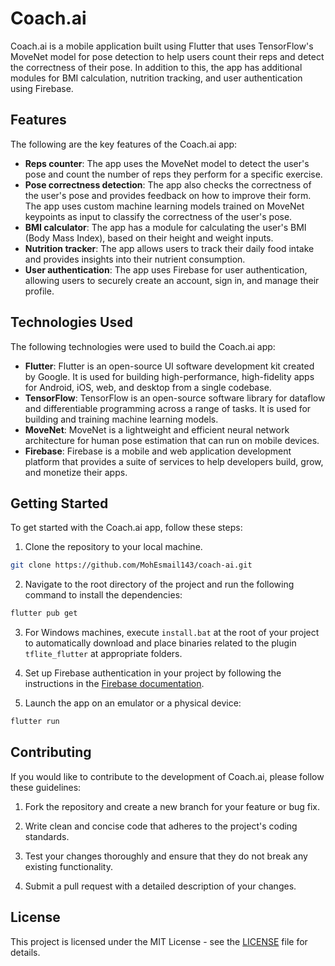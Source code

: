 # Coach.ai

Coach.ai is a mobile application built using Flutter that uses TensorFlow's MoveNet model for pose detection to help users count their reps and detect the correctness of their pose. In addition to this, the app has additional modules for BMI calculation, nutrition tracking, and user authentication using Firebase.

## Features

The following are the key features of the Coach.ai app:

- **Reps counter**: The app uses the MoveNet model to detect the user's pose and count the number of reps they perform for a specific exercise.
- **Pose correctness detection**: The app also checks the correctness of the user's pose and provides feedback on how to improve their form. The app uses custom machine learning models trained on MoveNet keypoints as input to classify the correctness of the user's pose.
- **BMI calculator**: The app has a module for calculating the user's BMI (Body Mass Index), based on their height and weight inputs.
- **Nutrition tracker**: The app allows users to track their daily food intake and provides insights into their nutrient consumption.
- **User authentication**: The app uses Firebase for user authentication, allowing users to securely create an account, sign in, and manage their profile.

## Technologies Used

The following technologies were used to build the Coach.ai app:

- **Flutter**: Flutter is an open-source UI software development kit created by Google. It is used for building high-performance, high-fidelity apps for Android, iOS, web, and desktop from a single codebase.
- **TensorFlow**: TensorFlow is an open-source software library for dataflow and differentiable programming across a range of tasks. It is used for building and training machine learning models.
- **MoveNet**: MoveNet is a lightweight and efficient neural network architecture for human pose estimation that can run on mobile devices.
- **Firebase**: Firebase is a mobile and web application development platform that provides a suite of services to help developers build, grow, and monetize their apps.

## Getting Started

To get started with the Coach.ai app, follow these steps:

1. Clone the repository to your local machine.

```bash
git clone https://github.com/MohEsmail143/coach-ai.git
```

2. Navigate to the root directory of the project and run the following command to install the dependencies:

```bash
flutter pub get
```

3. For Windows machines, execute `install.bat` at the root of your project to automatically download and place binaries related to the plugin `tflite_flutter` at appropriate folders.

4. Set up Firebase authentication in your project by following the instructions in the [Firebase documentation](https://firebase.google.com/docs/flutter/setup).

5. Launch the app on an emulator or a physical device:

```bash
flutter run
```

## Contributing

If you would like to contribute to the development of Coach.ai, please follow these guidelines:

1. Fork the repository and create a new branch for your feature or bug fix.

2. Write clean and concise code that adheres to the project's coding standards.

3. Test your changes thoroughly and ensure that they do not break any existing functionality.

4. Submit a pull request with a detailed description of your changes.

## License

This project is licensed under the MIT License - see the [LICENSE](LICENSE) file for details.
